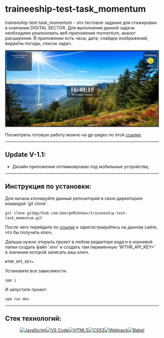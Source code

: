 # traineeship-test-task_momentum

traineeship-test-task_momentum - это тестовое задание для стажировки в компании DIGITAL SECTOR. Для выполнения данной задачи необходимо реализовать веб-приложение momentum, аналог расширения. В приложении есть часы, дата, слайдер изображений, виджеты погоды, список задач.

![](./assets/2024-10-08_16-40-15.png)

Посмотреть готовую работу можно на gp-pages по этой [ссылке](https://georgemikheev.github.io/traineeship-test-task_momentum/).
___
## Update V-1.1:

- Дизайн приложения оптимизирован под мобильные устройства;

___

## Инструкция по установки:

Для начала клонируйте данный репозиторий в свою директорию командой 'git clone'.

```
git clone git@github.com:GeorgeMikheev/traineeship-test-task_momentum.git
```

После чего перейдите по [ссылке](https://www.weatherbit.io/api/weather-current) и зарегистрируйтесь на данном сайте, что бы получить ключ.

Дальше нужно открыть проект в любом редакторе кода и в корневой папки создать файл '.env' и создать там переменную 'WTHR_API_KEY=' в значение которой записать ваш ключ.

```
WTHR_API_KEY=
```

Установите все зависимости:

```
npm i
```

И запустите проект:

```
npm run dev
```
___

## Стек технологий:

<p align="center">
<a href="https://developer.mozilla.org/en-US/docs/Web/JavaScript" target="_blank" rel="noreferrer"><img src="https://raw.githubusercontent.com/danielcranney/readme-generator/main/public/icons/skills/javascript-colored.svg" width="36" height="36" alt="JavaScript" /></a><a href="https://code.visualstudio.com/" target="_blank" rel="noreferrer"><img src="https://raw.githubusercontent.com/danielcranney/readme-generator/main/public/icons/skills/visualstudiocode.svg" width="36" height="36" alt="VS Code" /></a><a href="https://developer.mozilla.org/en-US/docs/Glossary/HTML5" target="_blank" rel="noreferrer"><img src="https://raw.githubusercontent.com/danielcranney/readme-generator/main/public/icons/skills/html5-colored.svg" width="36" height="36" alt="HTML5" /></a><a href="https://www.w3.org/TR/CSS/#css" target="_blank" rel="noreferrer"><img src="https://raw.githubusercontent.com/danielcranney/readme-generator/main/public/icons/skills/css3-colored.svg" width="36" height="36" alt="CSS3" /></a><a href="https://webpack.js.org/" target="_blank" rel="noreferrer"><img src="https://raw.githubusercontent.com/danielcranney/readme-generator/main/public/icons/skills/webpack-colored.svg" width="36" height="36" alt="Webpack" /></a><a href="https://babeljs.io/" target="_blank" rel="noreferrer"><img src="https://raw.githubusercontent.com/danielcranney/readme-generator/main/public/icons/skills/babel-colored.svg" width="36" height="36" alt="Babel" /></a>
</p>
